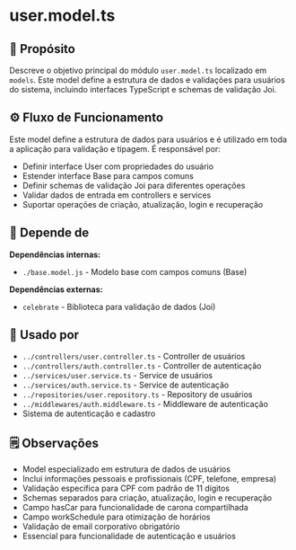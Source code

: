# user.model.ts

## 📘 Propósito
Descreve o objetivo principal do módulo `user.model.ts` localizado em `models`. Este model define a estrutura de dados e validações para usuários do sistema, incluindo interfaces TypeScript e schemas de validação Joi.

## ⚙️ Fluxo de Funcionamento
Este model define a estrutura de dados para usuários e é utilizado em toda a aplicação para validação e tipagem. É responsável por:
- Definir interface User com propriedades do usuário
- Estender interface Base para campos comuns
- Definir schemas de validação Joi para diferentes operações
- Validar dados de entrada em controllers e services
- Suportar operações de criação, atualização, login e recuperação

## 🔗 Depende de
**Dependências internas:**
- `./base.model.js` - Modelo base com campos comuns (Base)

**Dependências externas:**
- `celebrate` - Biblioteca para validação de dados (Joi)

## 🧩 Usado por
- `../controllers/user.controller.ts` - Controller de usuários
- `../controllers/auth.controller.ts` - Controller de autenticação
- `../services/user.service.ts` - Service de usuários
- `../services/auth.service.ts` - Service de autenticação
- `../repositories/user.repository.ts` - Repository de usuários
- `../middlewares/auth.middleware.ts` - Middleware de autenticação
- Sistema de autenticação e cadastro

## 🗒️ Observações
- Model especializado em estrutura de dados de usuários
- Inclui informações pessoais e profissionais (CPF, telefone, empresa)
- Validação específica para CPF com padrão de 11 dígitos
- Schemas separados para criação, atualização, login e recuperação
- Campo hasCar para funcionalidade de carona compartilhada
- Campo workSchedule para otimização de horários
- Validação de email corporativo obrigatório
- Essencial para funcionalidade de autenticação e usuários
